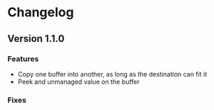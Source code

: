 # Changelog

## Version 1.1.0

### Features
- Copy one buffer into another, as long as the destination can fit it
- Peek and unmanaged value on the buffer

### Fixes